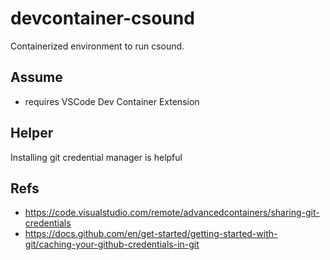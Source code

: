# devcontainer-csound

Containerized environment to run csound.

## Assume

- requires VSCode Dev Container Extension

## Helper

Installing git credential manager is helpful


## Refs

- <https://code.visualstudio.com/remote/advancedcontainers/sharing-git-credentials>
- <https://docs.github.com/en/get-started/getting-started-with-git/caching-your-github-credentials-in-git>
